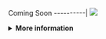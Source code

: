 Coming Soon
----------|
![](https://media.tenor.com/MF077rL10TkAAAAd/coming-soon-hexagon.gif)

<details>
  <summary><b>More information</b></summary>
  <text><h1><b>Coming soon</b></h1></text>

</details>

